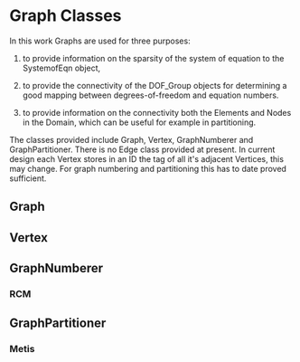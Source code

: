 # Graph Classes

In this work Graphs are used for three purposes:

1.  to provide information on the sparsity of the system of equation to
    the SystemofEqn object,

2.  to provide the connectivity of the DOF_Group objects for determining
    a good mapping between degrees-of-freedom and equation numbers.

3.  to provide information on the connectivity both the Elements and
    Nodes in the Domain, which can be useful for example in
    partitioning.

The classes provided include Graph, Vertex, GraphNumberer and
GraphPartitioner. There is no Edge class provided at present. In current
design each Vertex stores in an ID the tag of all it's adjacent
Vertices, this may change. For graph numbering and partitioning this has
to date proved sufficient.


## Graph

## Vertex

## **GraphNumberer**

### RCM

## **GraphPartitioner**

### Metis
